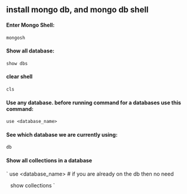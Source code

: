 ## install mongo db, and mongo db shell

#### Enter Mongo Shell:
`
    mongosh
`
#### Show all database:
`
    show dbs
`
#### clear shell
`
    cls
`
#### Use any database. before running command for a databases use this command:
`
   use <database_name> 
`
#### See which database we are currently using:
`
    db
`
#### Show all collections in a database
`
    use <database_name> # if you are already on the db then no need 
   
`
`
    show collections
`
